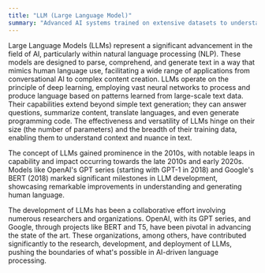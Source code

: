 ```yaml
---
title: "LLM (Large Language Model)"
summary: "Advanced AI systems trained on extensive datasets to understand, generate, and interpret human language."
---
```

Large Language Models (LLMs) represent a significant advancement in the field of AI, particularly within natural language processing (NLP). These models are designed to parse, comprehend, and generate text in a way that mimics human language use, facilitating a wide range of applications from conversational AI to complex content creation. LLMs operate on the principle of deep learning, employing vast neural networks to process and produce language based on patterns learned from large-scale text data. Their capabilities extend beyond simple text generation; they can answer questions, summarize content, translate languages, and even generate programming code. The effectiveness and versatility of LLMs hinge on their size (the number of parameters) and the breadth of their training data, enabling them to understand context and nuance in text.

The concept of LLMs gained prominence in the 2010s, with notable leaps in capability and impact occurring towards the late 2010s and early 2020s. Models like OpenAI's GPT series (starting with GPT-1 in 2018) and Google's BERT (2018) marked significant milestones in LLM development, showcasing remarkable improvements in understanding and generating human language.

The development of LLMs has been a collaborative effort involving numerous researchers and organizations. OpenAI, with its GPT series, and Google, through projects like BERT and T5, have been pivotal in advancing the state of the art. These organizations, among others, have contributed significantly to the research, development, and deployment of LLMs, pushing the boundaries of what's possible in AI-driven language processing.

